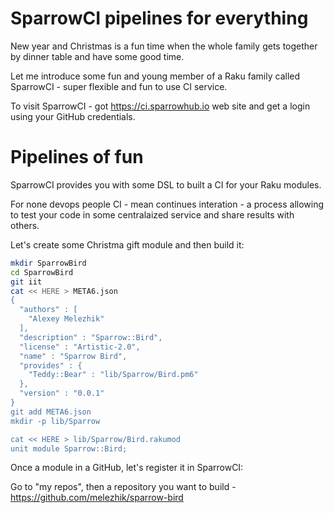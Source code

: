 # SparrowCI pipelines for everything

New year and Christmas is a fun time when the whole family gets together by dinner table and have some good time.

Let me introduce some fun and young member of a Raku family called SparrowCI - super flexible and fun to use CI service.

To visit SparrowCI - got https://ci.sparrowhub.io web site and get a login using your GitHub credentials.

# Pipelines of fun

SparrowCI provides you with some DSL to built a CI for your Raku modules. 

For none devops people CI - mean continues interation - a process allowing to test your code in some centralaized 
service and share results with others.

Let's create some Christma gift module and then build it:



```bash
mkdir SparrowBird
cd SparrowBird
git iit
cat << HERE > META6.json
{
  "authors" : [
    "Alexey Melezhik"
  ],
  "description" : "Sparrow::Bird",
  "license" : "Artistic-2.0",
  "name" : "Sparrow Bird",
  "provides" : {
    "Teddy::Bear" : "lib/Sparrow/Bird.pm6"
  },
  "version" : "0.0.1"
}
git add META6.json
mkdir -p lib/Sparrow

cat << HERE > lib/Sparrow/Bird.rakumod
unit module Sparrow::Bird;
```

Once a module in a GitHub, let's register it in SparrowCI:

Go to "my repos", then a repository you want to build - https://github.com/melezhik/sparrow-bird
